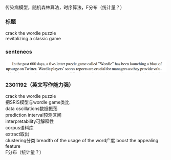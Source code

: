 ### 
传染病模型，随机森林算法，时序算法，F分布（统计量？）   

### 标题
crack the wordle puzzle  
revitalizing a classic game  

### sentenecs
![](./sentences/1.png)


### 2301192（英文写作能力强）  
crack the wordle puzzle  
把SRIS模型与wordle game类比  
data oscillations数据振荡  
prediction interval预测区间  
interpretability可解释性  
corpus语料库  
extract取出   
clustering分类
breadth of the usage of the word广度
boost the appealing feature  
F分布（统计量？）